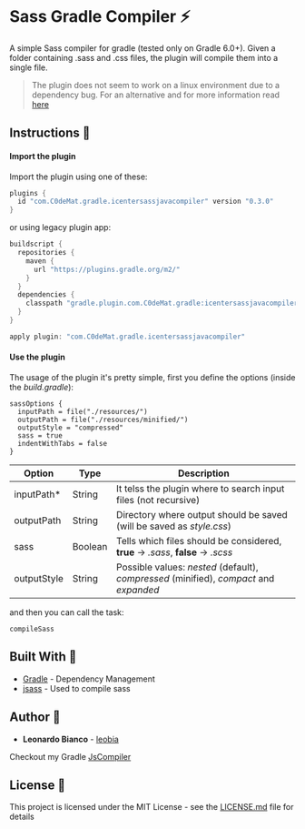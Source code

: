 


# Sass Gradle Compiler :zap:

A simple Sass compiler for gradle (tested only on Gradle 6.0+). Given a folder containing .sass and .css files, the plugin will compile them into a single file. 

> The plugin does not seem to work on a linux environment due to a dependency bug. For an alternative and for more information read [here](https://github.com/leobia/SassGradleCompiler/issues/1#issuecomment-1106609529)

## Instructions :pencil:

#### Import the plugin
Import the plugin using one of these:
```groovy
plugins {
  id "com.C0deMat.gradle.icentersassjavacompiler" version "0.3.0"
}
```

or using legacy plugin app:
```groovy
buildscript {
  repositories {
    maven {
      url "https://plugins.gradle.org/m2/"
    }
  }
  dependencies {
    classpath "gradle.plugin.com.C0deMat.gradle:icentersassjavacompiler:0.3.0"
  }
}

apply plugin: "com.C0deMat.gradle.icentersassjavacompiler"
```

#### Use the plugin
The usage of the plugin it's pretty simple, first you define the options (inside the *build.gradle*):

    sassOptions {  
      inputPath = file("./resources/")   
      outputPath = file("./resources/minified/")
      outputStyle = "compressed"  
      sass = true
      indentWithTabs = false
    }


|Option       |Type     |Description                                                             |
|-------------|---------|------------------------------------------------------------------------|
|inputPath*   |String   |It telss the plugin where to search input files (not recursive)         |
|outputPath   |String   |Directory where output should be saved (will be saved as *style.css*)   |
|sass         |Boolean  |Tells which files should be considered, **true** -> *.sass*, **false** -> *.scss*       |
|outputStyle  |String   |Possible values: *nested* (default), *compressed* (minified), *compact* and *expanded*    |

and then you can call the task:

    compileSass


## Built With :hammer:

* [Gradle](https://gradle.org/) - Dependency Management
* [jsass](https://jsass.readthedocs.io/en/latest/) - Used to compile sass

## Author :boy:

* **Leonardo Bianco** - [leobia](https://github.com/leobia)

Checkout my Gradle [JsCompiler](https://github.com/leobia/JsGradleCompiler) 

## License :page_facing_up:

This project is licensed under the MIT License - see the [LICENSE.md](LICENSE) file for details

